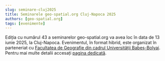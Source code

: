```yaml
---
slug: seminare-cluj2025
title: Seminarele geo-spatial.org Cluj-Napoca 2025
authors: [geo-spatial.org]
tags: [evenimente]
---
```


Ediția cu numărul 43 a seminarelor geo-spatial.org va avea loc în data de 13 iunie 2025, la Cluj-Napoca. Evenimentul, în format hibrid, este organizat în parteneriat cu [Facultatea de Geografie din cadrul Universității Babeș-Bolyai](https://geografie.ubbcluj.ro/). Pentru mai multe detalii accesați [pagina dedicată](https://geo-spatial.org/proiecte/seminarii/cluj2025/).

<!-- truncate -->
